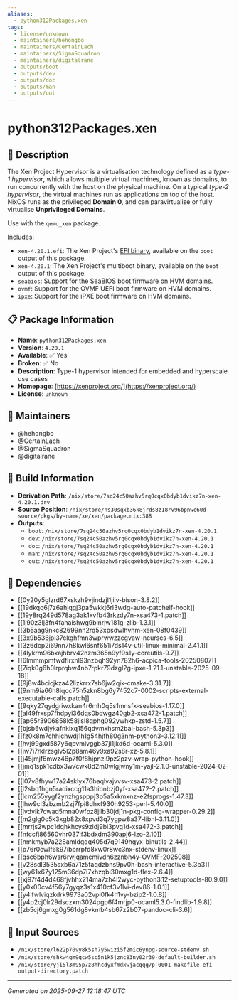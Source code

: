 ```yaml
---
aliases:
  - python312Packages.xen
tags:
  - license/unknown
  - maintainers/hehongbo
  - maintainers/CertainLach
  - maintainers/SigmaSquadron
  - maintainers/digitalrane
  - outputs/boot
  - outputs/dev
  - outputs/doc
  - outputs/man
  - outputs/out
---
```


# python312Packages.xen

## 📝 Description

The Xen Project Hypervisor is a virtualisation technology defined as a *type-1
hypervisor*, which allows multiple virtual machines, known as domains, to run
concurrently with the host on the physical machine. On a typical *type-2
hypervisor*, the virtual machines run as applications on top of the
host. NixOS runs as the privileged **Domain 0**, and can paravirtualise or fully
virtualise **Unprivileged Domains**.

Use with the `qemu_xen` package.

Includes:
* `xen-4.20.1.efi`: The Xen Project's [EFI binary](https://xenbits.xenproject.org/docs/4.20-testing/misc/efi.html), available on the `boot` output of this package.
* `xen-4.20.1`: The Xen Project's multiboot binary, available on the `boot` output of this package.
* `seabios`: Support for the SeaBIOS boot firmware on HVM domains.
* `ovmf`: Support for the OVMF UEFI boot firmware on HVM domains.
* `ipxe`: Support for the iPXE boot firmware on HVM domains.

## 📋 Package Information

- **Name**: `python312Packages.xen`
- **Version**: `4.20.1`
- **Available**: ✅ Yes
- **Broken**: ✅ No
- **Description**: Type-1 hypervisor intended for embedded and hyperscale use cases
- **Homepage**: [https://xenproject.org/](https://xenproject.org/)
- **License**: `unknown`
## 👥 Maintainers

- @hehongbo
- @CertainLach
- @SigmaSquadron
- @digitalrane


## 🔧 Build Information

- **Derivation Path**: `/nix/store/7sq24c50azhv5rq0cqx0bdyb1dvikz7n-xen-4.20.1.drv`
- **Source Position**: `/nix/store/ns30sqxb36k8jrds8z18rv96bpnwc60d-source/pkgs/by-name/xe/xen/package.nix:388`
- **Outputs**:
  - `boot`:  `/nix/store/7sq24c50azhv5rq0cqx0bdyb1dvikz7n-xen-4.20.1`
  - `dev`:  `/nix/store/7sq24c50azhv5rq0cqx0bdyb1dvikz7n-xen-4.20.1`
  - `doc`:  `/nix/store/7sq24c50azhv5rq0cqx0bdyb1dvikz7n-xen-4.20.1`
  - `man`:  `/nix/store/7sq24c50azhv5rq0cqx0bdyb1dvikz7n-xen-4.20.1`
  - `out`:  `/nix/store/7sq24c50azhv5rq0cqx0bdyb1dvikz7n-xen-4.20.1`

## 🔗 Dependencies

- [[0y20y5glzrd67xskzh9vjindzjl1jiiv-bison-3.8.2]]
- [[19dkqq6j7z6ahjqgj3pa5wkkj6rl3wdg-auto-patchelf-hook]]
- [[19y8rq249d578ag3ak1xvfb43rkzdy7n-xsa473-1.patch]]
- [[1j90z3lj3fn4fahaishwg9blnrjw181g-zlib-1.3.1]]
- [[3b5aag9nkc82699nh2rq53xpsdwlhvnm-xen-08f0439]]
- [[3x9b536jpi37ckghfmn3wprwwzzcgvaw-ncurses-6.5]]
- [[3z6dcp2i69nn7h8kwl6snf651i7ds14v-util-linux-minimal-2.41.1]]
- [[4lykrm96bxajhbrv42nzm365n9yf9s1y-coreutils-9.7]]
- [[6lmmmpmfwdflrxnl93nzbqh92yn782h6-acpica-tools-20250807]]
- [[7iqk0g6h0lrprqbw4nb7rpkr79dzgl2g-ipxe-1.21.1-unstable-2025-09-18]]
- [[9j8w4bcicjkza42lizkrrx7sb6jw2qik-cmake-3.31.7]]
- [[9nm9ia66h8iqcc75h5zkn8bg6y7452c7-0002-scripts-external-executable-calls.patch]]
- [[9qky27qydgriwxkan4r6mh0q5s1mnsfx-seabios-1.17.0]]
- [[al49frxsp7fhdpyi36dqs0bdwgz40gb2-xsa472-1.patch]]
- [[ap65r3906858k58jisl8qphg092ywhkp-zstd-1.5.7]]
- [[bjsb6wdjykafnkixq156qdvmxhsm2bai-bash-5.3p3]]
- [[fz0k8m7chhichwdj1h1g54hjfh80g3nm-python3-3.12.11]]
- [[hvj99gxd587y6qpvmlvggb37jl1jkd6d-ocaml-5.3.0]]
- [[iw7i7rklrzsglv5l2p8am46y9xa92s8r-xz-5.8.1]]
- [[j45jmjf6mwz46p7f0f8hjpnzi9pz2pzv-wrap-python-hook]]
- [[jmq1spk1cdbx3w7cwk8d2m0wlgjwny1m-yajl-2.1.0-unstable-2024-02-01]]
- [[l07v8fhyw17a24sklyx76baqlvajvvsv-xsa473-2.patch]]
- [[l2sbq1hgn5radixccg11a3hibnbzj0yf-xsa472-2.patch]]
- [[lcm255yygf2ynzhgspppj3p5a5xkmxnz-e2fsprogs-1.47.3]]
- [[lhw9cl3zbzmb2zj7fpi8dhxf930h9253-perl-5.40.0]]
- [[lvdvlk7cwad5mna0wfpz8jllb30jdj1n-pkg-config-wrapper-0.29.2]]
- [[m2glg0c5k3xgb82x8xpvd3q7ygpw8a37-libnl-3.11.0]]
- [[mrrjs2wpc1dqhkhcys9zidj9bi3pvg1d-xsa472-3.patch]]
- [[nfccfj86560vhr037if3bdxdm390apj6-lzo-2.10]]
- [[nmkmyb7a228amldqqq405d7q9149hgyx-binutils-2.44]]
- [[p76r0cwlf6k97ibprrpfd8xw0r8wc3nx-stdenv-linux]]
- [[qsc6bph6wsr6rwjqamcmivdh6zznbh4y-OVMF-202508]]
- [[v28sdl3535sxb6a71z5faqdzbns9pv0h-bash-interactive-5.3p3]]
- [[wy61x67y125m36dp7l7xhzqbi30mxg1d-flex-2.6.4]]
- [[xj97f4d4d468fjvhhx214ma7zh4l2wyc-python3.12-setuptools-80.9.0]]
- [[y0x00cv4f56y7gyqz3s1x410cf3v1lvi-dev86-1.0.1]]
- [[y4lfwlviqzkdrk9973a02vpl0fk4h1vy-bzip2-1.0.8]]
- [[y4p2cj0lr29dsczxm3024pgp6f4mrjp0-ocaml5.3.0-findlib-1.9.8]]
- [[zb5cj6gmxg0g561dg8vkmb4sb67z2b07-pandoc-cli-3.6]]

## 📁 Input Sources

- `/nix/store/l622p70vy8k5sh7y5wizi5f2mic6ynpg-source-stdenv.sh`
- `/nix/store/shkw4qm9qcw5sc5n1k5jznc83ny02r39-default-builder.sh`
- `/nix/store/yji5l3m95p7z8hhcdyxfmdxwjacqqg7p-0001-makefile-efi-output-directory.patch`

---
*Generated on 2025-09-27 12:18:47 UTC*
